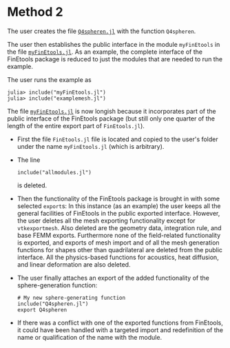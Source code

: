 # Method 2

The user creates the file [`Q4spheren.jl`](Q4spheren.jl) with the  function `Q4spheren`.

The user then establishes the public interface in the module `myFinEtools` in the file [`myFinEtools.jl`](myFinEtools.jl). As an example, the complete interface of the FinEtools package is reduced to just the modules that are needed to run the example.

The user runs the example as

```
julia> include("myFinEtools.jl")
julia> include("examplemesh.jl")
```

The file [`myFinEtools.jl`](myFinEtools.jl) is now longish because it incorporates part of the public interface of the FinEtools package (but still only  one quarter of the length of the entire export part of `FinEtools.jl`).

- First the file `FinEtools.jl` file is located and copied to the user's folder under the name `myFinEtools.jl` (which is arbitrary).
- The line 

    ```
    include("allmodules.jl")
    ```

    is deleted. 
- Then the functionality of the FinEtools package is brought in with some selected `export`s: In this instance (as an example) the user keeps all the general facilities of FinEtools in the public exported interface. However, the user deletes all the mesh exporting functionality except for `vtkexportmesh`. Also deleted are the geometry data, integration rule, and base FEMM exports. Furthermore none of  the field-related  functionality  is exported,  and exports of mesh import and of all the mesh generation functions  for shapes other  than quadrilateral are deleted from the public interface. All the physics-based functions for acoustics, heat diffusion, and linear deformation are also deleted.
- The user finally  attaches an export of the added  functionality of the sphere-generation function:

    ```
    # My new sphere-generating function
    include("Q4spheren.jl")
    export Q4spheren
    ```

- If there was a conflict  with one of the exported functions from FinEtools, it could have been handled with a targeted  import  and redefinition  of the name or qualification of the  name  with the module.


